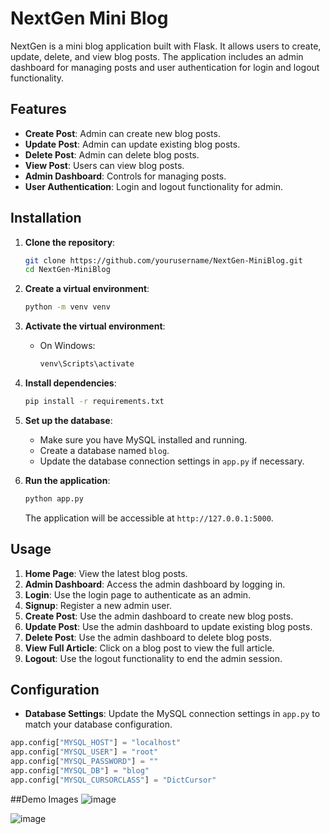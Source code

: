 
# NextGen Mini Blog

NextGen is a mini blog application built with Flask. It allows users to create, update, delete, and view blog posts. The application includes an admin dashboard for managing posts and user authentication for login and logout functionality.

## Features

- **Create Post**: Admin can create new blog posts.
- **Update Post**: Admin can update existing blog posts.
- **Delete Post**: Admin can delete blog posts.
- **View Post**: Users can view blog posts.
- **Admin Dashboard**: Controls for managing posts.
- **User Authentication**: Login and logout functionality for admin.


## Installation

1. **Clone the repository**:

    ```sh
    git clone https://github.com/yourusername/NextGen-MiniBlog.git
    cd NextGen-MiniBlog
    ```

2. **Create a virtual environment**:

    ```sh
    python -m venv venv
    ```

3. **Activate the virtual environment**:

    - On Windows:
      ```sh
      venv\Scripts\activate
      ```
    

4. **Install dependencies**:

    ```sh
    pip install -r requirements.txt
    ```

5. **Set up the database**:
   - Make sure you have MySQL installed and running.
   - Create a database named `blog`.
   - Update the database connection settings in `app.py` if necessary.

6. **Run the application**:

    ```sh
    python app.py
    ```

    The application will be accessible at `http://127.0.0.1:5000`.

## Usage

1. **Home Page**: View the latest blog posts.
2. **Admin Dashboard**: Access the admin dashboard by logging in.
3. **Login**: Use the login page to authenticate as an admin.
4. **Signup**: Register a new admin user.
5. **Create Post**: Use the admin dashboard to create new blog posts.
6. **Update Post**: Use the admin dashboard to update existing blog posts.
7. **Delete Post**: Use the admin dashboard to delete blog posts.
8. **View Full Article**: Click on a blog post to view the full article.
9. **Logout**: Use the logout functionality to end the admin session.

## Configuration

- **Database Settings**: Update the MySQL connection settings in `app.py` to match your database configuration.

```python
app.config["MYSQL_HOST"] = "localhost"
app.config["MYSQL_USER"] = "root"
app.config["MYSQL_PASSWORD"] = ""
app.config["MYSQL_DB"] = "blog"
app.config["MYSQL_CURSORCLASS"] = "DictCursor"
```

##Demo Images
![image](https://github.com/bnaveenbharathi/miniblog/assets/144258519/034d2117-d6d5-403f-8bc2-6d8aea23e124)

![image](https://github.com/bnaveenbharathi/miniblog/assets/144258519/749dcb1f-0b72-43c5-80b4-5f3ccc8a21d3)



